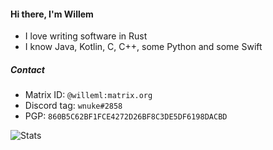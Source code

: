 #### Hi there, I'm Willem
- I love writing software in Rust
- I know Java, Kotlin, C, C++, some Python and some Swift

##### Contact
- Matrix ID: `@willeml:matrix.org`
- Discord tag: `wnuke#2858`
- PGP: `860B5C62BF1FCE4272D26BF8C3DE5DF6198DACBD`


![Stats](https://github-readme-stats.vercel.app/api?username=willemml&show_icons=true&theme=dark)
